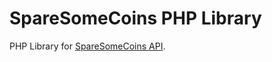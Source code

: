 # SpareSomeCoins PHP Library

PHP Library for <a href="https://sparesomecoins.com/developer/">SpareSomeCoins API</a>.
